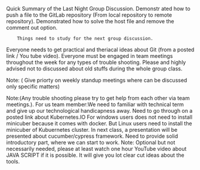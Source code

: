 Quick Summary of the Last Night Group Discussion. 
  Demonstr ated how to push a file to the GitLab repository (From local repository to remote repository). 
  Demonstrated how to solve the host file and remove the comment out option.
  

  		Things need to study for the next group discussion.
  Everyone needs to get practical and theriacal ideas about Git (from a posted link / You tube video).
  Everyone must be engaged in team meetings throughout the week for any types of trouble shooting. 
  Please and highly advised not to discussed about old stuffs during the whole group class.

  Note: ( Give priorty on weekly standup meetings where can be discussed only specific matters)

  Note:(Any trouble shooting please try to get help from each other via team meetings.).
  For us team member:We need to familiar with technical term and give up our technological handicapness away. 
  Need to go through on a posted link about Kubernetes.IO 
  For windows users does not need to install minicuber because it comes with docker.
  But Linux users need to install the minicuber of Kubuernetes cluster. 
  In next class, a presentation will be presented about cucumber/cypress framework. 
  Need to provide solid introductory part, where we can start to work. 
Note: Optional but not necessarily needed, please at least watch one hour YouTube video about JAVA SCRIPT if it is possible. It will give you lot clear cut ideas about the tools.
